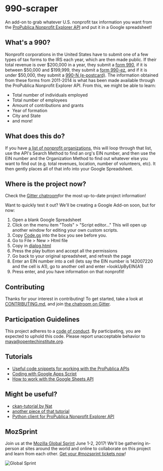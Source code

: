 # 990-scraper
An add-on to grab whatever U.S. nonprofit tax information you want from the [ProPublica Nonprofit Explorer API](https://projects.propublica.org/nonprofits/api) and put it in a Google spreadsheet!

## What's a 990?
Nonprofit corporations in the United States have to submit one of a few types of tax forms to the IRS each year, which are then made public. If their total revenue is over $200,000 in a year, they submit a [form 990](https://www.irs.gov/pub/irs-pdf/f990.pdf), if it is between $50,000 and $199,999, they submit a [form 990-ez](https://www.irs.gov/pub/irs-pdf/f990ez.pdf), and if it is under $50,000, they submit a [990-N (e-postcard)](https://www.irs.gov/charities-non-profits/annual-electronic-notice-form-990-n-for-small-organizations-what-to-report). The information obtained from these forms from 2011-2014 is what has been made available through the ProPublica Nonprofit Explorer API. From this, we might be able to learn:
- Total number of individuals employed
- Total number of employees
- Amount of contributions and grants
- Year of formation
- City and State
- and more!

## What does this do?
If you have [a list of nonprofit organizations](https://docs.google.com/spreadsheets/d/1jwM-cYI1Ep9ZjNxGDjJXjqNkYA-f1ViyAH-Bv1tLvV4/edit#gid=0), this will loop through that list, use the API's Search Method to find an org's EIN number, and then use the EIN number and the Organization Method to find out whatever else you want to find out (e.g. total revenues, location, number of volunteers, etc). It then gently places all of that info into your Google Spreadsheet. 

## Where is the project now?
Check the [Gitter chatroom](https://gitter.im/990-scraper/Lobby#)for the most up-to-date project information!

Want to quickly test it out? We'll be creating a Google Add-on soon, but for now:
1. Open a blank Google Spreadsheet
2. Click on the menu item "Tools" > "Script editor..." This will open up another window for editing your own custom scripts. 
3. Copy [Code.gs](https://github.com/opentechinstitute/990-scraper/blob/master/Code.gs) into the box you see before you.
4. Go to File > New > Html file
5. Copy in [dialog.html](https://github.com/opentechinstitute/990-scraper/blob/master/dialog.html)
6. Press the play button and accept all the permissions
7. Go back to your original spreadsheet, and refresh the page
7. Enter an EIN number into a cell (lets say the EIN number is 142007220 and the cell is A1), go to another  cell and enter =lookUpByEIN(A1)
8. Press enter, and you have information on that nonprofit!

## Contributing

Thanks for your interest in contributing! To get started, take a look at [CONTRIBUTING.md](CONTRIBUTING.md), and join [the chatroom on Gitter](https://gitter.im/990-scraper/Lobby#).

## Participation Guidelines

This project adheres to a [code of conduct](CODE_OF_CONDUCT.md). By participating, you are expected to uphold this code. Please report unacceptable behavior to maya@opentechinstitute.org.

## Tutorials
- [Useful code snippets for working with the ProPublica APIs](https://www.propublica.org/nerds/item/useful-gists)
- [Coding with Google Apps Script](http://www.benlcollins.com/spreadsheets/starting-gas/)
- [How to work with the Google Sheets API](https://developers.google.com/sheets/)

## Might be useful?
- [ckan-tutorial by Nat](https://github.com/opentechinstitute/ckan-tutorial/blob/master/ckan-basics.js)
- [another piece of that tutorial](https://github.com/opentechinstitute/ckan-tutorial/blob/master/ckan-tutorial.html)
- [Python client for ProPublica Nonprofit Explorer API](https://github.com/robrem/propublica-nonprofit)

## MozSprint

Join us at the [Mozilla Global Sprint](http://mozilla.github.io/global-sprint/) June 1-2, 2017! We'll be gathering in-person at sites around the world and online to collaborate on this project and learn from each other. [Get your #mozsprint tickets now](http://mozilla.github.io/global-sprint/)!

![Global Sprint](https://cloud.githubusercontent.com/assets/617994/24632585/b2b07dcc-1892-11e7-91cf-f9e473187cf7.png)

